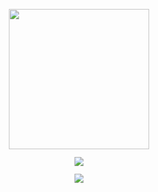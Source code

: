 <div align="center">
  <p>
    <img src="http://pic.imgdb.cn/item/62660006239250f7c5543f40.gif" style="width: 250px; height: auto;"/>
  </p>
  <p>
    <a href="https://github-readme-stats.vercel.app/api?username=yilozt&show_icons=true&theme=graywhite&hide_title=true&hide_border=true">
      <img src="https://github-readme-stats.vercel.app/api?username=yilozt&show_icons=true&theme=graywhite&hide_title=true&hide_border=true"/>
    </a>
  </p>
  <p>
    <a href="https://github-readme-stats.vercel.app/api/wakatime?username=yilozt&theme=graywhite&hide_border=true">
      <img src="https://github-readme-stats.vercel.app/api/wakatime?username=yilozt&theme=graywhite&hide_border=true"/>
    </a>
  </p>
</div>
